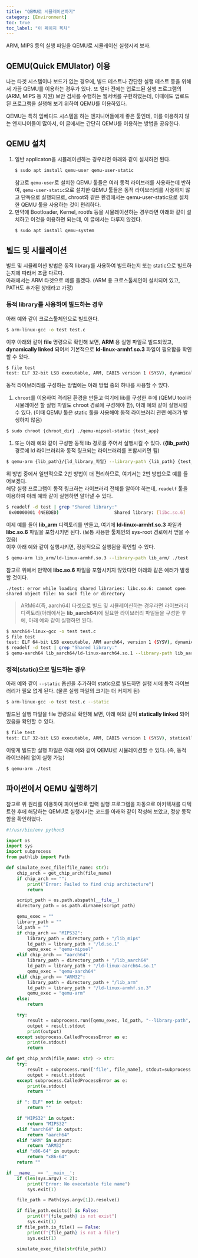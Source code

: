```yaml
---
title: "QEMU로 시뮬레이션하기"
category: [Environment]
toc: true
toc_label: "이 페이지 목차"
---
```


ARM, MIPS 등의 실행 파일을 QEMU로 시뮬레이션 실행시켜 보자.

## QEMU(Quick EMUlator) 이용
나는 타겟 시스템이나 보드가 없는 경우에, 빌드 테스트나 간단한 실행 테스트 등을 위해서 가끔 QEMU를 이용하는 경우가 있다. 또 얼마 전에는 업로드된 실행 프로그램의 (ARM, MIPS 등 지원) 보안 검사를 수행하는 웹서버를 구현하였는데, 이때에도 업로드된 프로그램을 실행해 보기 위하여 QEMU를 이용하였다.  

QEMU는 특히 임베디드 시스템을 하는 엔지니어들에게 좋은 툴인데, 이를 이용하지 않는 엔지니어들이 많아서, 이 글에서는 간단히 QEMU를 이용하는 방법을 공유한다.

## QEMU 설치
1. 일반 applicaton을 시뮬레이션하는 경우라면 아래와 같이 설치하면 된다.
   ```sh
   $ sudo apt install qemu-user qemu-user-static
   ```
   참고로 `qemu-user`로 설치한 QEMU 툴들은 여러 동적 라이브러를 사용하는데 반하여, `qemu-user-static`으로 설치한 QEMU 툴들은 동적 라이브러리를 사용하지 않고 단독으로 실행되므로, chroot와 같은 환경에서는 qemu-user-static으로 설치한 QEMU 툴을 사용하는 것이 편리하다.
1. 만약에 Bootloader, Kernel, rootfs 등을 시뮬레이션하는 경우라면 아래와 같이 설치하고 이것을 이용하면 되는데, 이 글에서는 다루지 않겠다.
   ```sh
   $ sudo apt install qemu-system
   ```

## 빌드 및 시뮬레이션
빌드 및 시뮬레이션 방법은 동적 library를 사용하여 빌드하는지 또는 static으로 빌드하는지에 따라서 조금 다르다.  
아래에서는 ARM 타겟으로 예를 들겠다. (ARM 용 크로스툴체인이 설치되어 있고, PATH도 추가된 상태라고 가정)

### 동적 library를 사용하여 빌드하는 경우  
아래 예와 같이 크로스툴체인으로 빌드한다.
```sh
$ arm-linux-gcc -o test test.c
```
이후 아래와 같이 **file** 명령으로 확인해 보면, **ARM** 용 실행 파일로 빌드되었고, **dynamically linked** 되어서 기본적으로 **ld-linux-armhf.so.3** 파일이 필요함을 확인할 수 있다.
```sh
$ file test
test: ELF 32-bit LSB executable, ARM, EABI5 version 1 (SYSV), dynamically linked, interpreter /lib/ld-linux-armhf.so.3, for GNU/Linux 2.6.16, with debug_info, not stripped
```

동적 라이브러리를 구성하는 방법에는 아래 방법 중의 하나를 사용할 수 있다.
1. `chroot`를 이용하여 격리된 환경을 만들고 여기에 lib를 구성한 후에 (QEMU tool과 시뮬레이션 할 실행 파일도 chroot 경로에 구성해야 함), 아래 예와 같이 실행시킬 수 있다. (이때 QEMU 툴은 static 툴을 사용해야 동적 라이브러리 관련 에러가 발생하지 않음)
```sh
$ sudo chroot {chroot_dir} ./qemu-mipsel-static {test_app}
```
1. 또는 아래 예와 같이 구성한 동적 lib 경로를 주어서 실행시킬 수 있다. (**{lib_path}** 경로에 ld 라이브러리와 동적 링크되는 라이브러리를 포함시키면 됨)
```sh
$ qemu-arm {lib_path}/{ld_library_파일} --library-path {lib_path} {test_app}
```

위 방법 중에서 일반적으로 2번 방법이 더 편리하므로, 여기서는 2번 방법으로 예를 들어보겠다.  
해당 실행 프로그램이 동적 링크하는 라이브러리 전체를 알아야 하는데, `readelf` 툴을 이용하여 아래 예와 같이 실행하면 알아낼 수 있다.
```sh
$ readelf -d test | grep "Shared library:"
 0x00000001 (NEEDED)                     Shared library: [libc.so.6]
```

이제 예를 들어 **lib_arm** 디렉토리를 만들고, 여기에 **ld-linux-armhf.so.3** 파일과 **libc.so.6** 파일을 포함시키면 된다. (보통 사용한 툴체인의 sys-root 경로에서 얻을 수 있음)  
이후 아래 예와 같이 실행시키면, 정상적으로 실행됨을 확인할 수 있다.
```sh
$ qemu-arm lib_arm/ld-linux-armhf.so.3 --library-path lib_arm/ ./test
```

참고로 위에서 만약에 **libc.so.6** 파일을 포함시키지 않았다면 아래와 같은 에러가 발생할 것이다.
```
./test: error while loading shared libraries: libc.so.6: cannot open shared object file: No such file or directory
```

> ARM64(즉, aarch64) 타겟으로 빌드 및 시뮬레이션하는 경우라면 라이브러리 디렉토리(아래에서는 **lib_aarch64**)에 필요한 라이브러리 파일들을 구성한 후에, 아래 예와 같이 실행하면 된다.
```sh
$ aarch64-linux-gcc -o test test.c
$ file test
test: ELF 64-bit LSB executable, ARM aarch64, version 1 (SYSV), dynamically linked, interpreter /lib/ld-linux-aarch64.so.1, for GNU/Linux 3.7.0, with debug_info, not stripped
$ readelf -d test | grep "Shared library:"
$ qemu-aarch64 lib_aarch64/ld-linux-aarch64.so.1 --library-path lib_aarch64/ ./test
```

### 정적(static)으로 빌드하는 경우  
아래 예와 같이 `--static` 옵션을 추가하여 static으로 빌드하면 실행 시에 동적 라이브러리가 필요 없게 된다. (물론 실행 파일의 크기는 더 커지게 됨)
```sh
$ arm-linux-gcc -o test test.c --static
```
빌드된 실행 파일을 file 명령으로 확인해 보면, 아래 예와 같이 **statically linked** 되어 있음을 확인할 수 있다.
```sh
$ file test
test: ELF 32-bit LSB executable, ARM, EABI5 version 1 (SYSV), statically linked, for GNU/Linux 2.6.16, with debug_info, not stripped
```

이렇게 빌드한 실행 파일은 아래 예와 같이 QEMU로 시뮬레이션할 수 있다. (즉, 동적 라이브러리 없이 실행 가능)
```sh
$ qemu-arm ./test
```

## 파이썬에서 QEMU 실행하기
참고로 위 원리를 이용하여 파이썬으로 입력 실행 프로그램을 자동으로 아키텍쳐를 디텍트한 후에 해당하는 QEMU로 실행시키는 코드를 아래와 같이 작성해 보았고, 정상 동작함을 확인하였다.
```python
#!/usr/bin/env python3

import os
import sys
import subprocess
from pathlib import Path

def simulate_exec_file(file_name: str):
    chip_arch = get_chip_arch(file_name)
    if chip_arch == "":
        print("Error: Failed to find chip architecture")
        return

    script_path = os.path.abspath(__file__)
    directory_path = os.path.dirname(script_path)

    qemu_exec = ""
    library_path = ""
    ld_path = ""
    if chip_arch == "MIPS32":
        library_path = directory_path + "/lib_mips"
        ld_path = library_path + "/ld.so.1"
        qemu_exec = "qemu-mipsel"
    elif chip_arch == "aarch64":
        library_path = directory_path + "/lib_aarch64"
        ld_path = library_path + "/ld-linux-aarch64.so.1"
        qemu_exec = "qemu-aarch64"
    elif chip_arch == "ARM32":
        library_path = directory_path + "/lib_arm"
        ld_path = library_path + "/ld-linux-armhf.so.3"
        qemu_exec = "qemu-arm"
    else:
        return

    try:
        result = subprocess.run([qemu_exec, ld_path, "--library-path", library_path, file_name], stdout=subprocess.PIPE, stderr=subprocess.PIPE, universal_newlines=True, check=False)
        output = result.stdout
        print(output)
    except subprocess.CalledProcessError as e:
        print(e.stdout)
        return

def get_chip_arch(file_name: str) -> str:
    try:
        result = subprocess.run(['file', file_name], stdout=subprocess.PIPE, stderr=subprocess.PIPE, universal_newlines=True, check=False)
        output = result.stdout
    except subprocess.CalledProcessError as e:
        print(e.stdout)
        return ""

    if ": ELF" not in output:
        return ""

    if "MIPS32" in output:
        return "MIPS32"
    elif "aarch64" in output:
        return "aarch64"
    elif "ARM" in output:
        return "ARM32"
    elif "x86-64" in output:
        return "x86-64"
    return ""

if __name__ == '__main__':
    if (len(sys.argv) < 2):
        print("Error: No executable file name")
        sys.exit(1)

    file_path = Path(sys.argv[1]).resolve()

    if file_path.exists() is False:
        print(f"{file_path} is not exist")
        sys.exit(1)
    if file_path.is_file() == False:
        print(f"{file_path} is not a file")
        sys.exit(1)

    simulate_exec_file(str(file_path))
```
